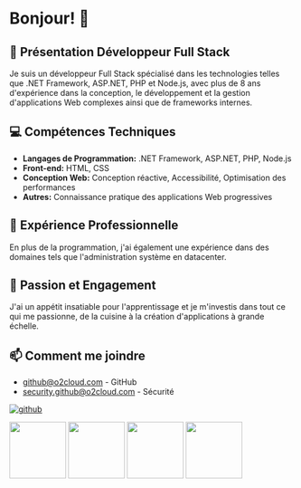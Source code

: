 # Bonjour! 👋

## 💼 Présentation Développeur Full Stack

Je suis un développeur Full Stack spécialisé dans les technologies telles que .NET Framework, ASP.NET, PHP et Node.js, avec plus de 8 ans d'expérience dans la conception, le développement et la gestion d'applications Web complexes ainsi que de frameworks internes.

## 💻 Compétences Techniques

- **Langages de Programmation:** .NET Framework, ASP.NET, PHP, Node.js
- **Front-end:** HTML, CSS
- **Conception Web:** Conception réactive, Accessibilité, Optimisation des performances
- **Autres:** Connaissance pratique des applications Web progressives

## 🔭 Expérience Professionnelle

En plus de la programmation, j'ai également une expérience dans des domaines tels que l'administration système en datacenter.

## 🌱 Passion et Engagement

J'ai un appétit insatiable pour l'apprentissage et je m'investis dans tout ce qui me passionne, de la cuisine à la création d'applications à grande échelle.

## 📫 Comment me joindre
- [github@o2cloud.com](mailto:github@o2cloud.com) - GitHub  
- [security.github@o2cloud.com](mailto:security.github@o2cloud.com) - Sécurité

[![github](https://img.icons8.com/color/2x/github--v1.png)](https://github.com/o2cloud-fr)


<img src="https://o2cloud.fr/logo/o2Cloud.png" width="100" height="100">
<img src="https://o2infra.fr/logo/o2Infra.png" width="100" height="100">
<img src="https://o2infra.fr/logo/o2VPN.png" width="100" height="100">
<img src="https://o2infra.fr/logo/o2Mail.png" width="100" height="100">

